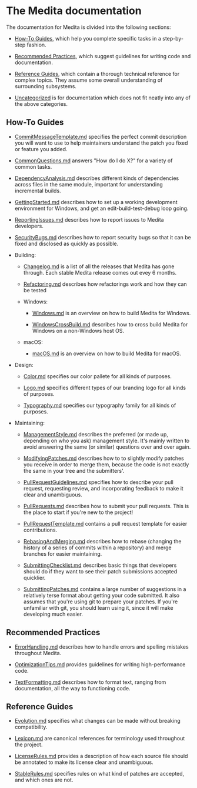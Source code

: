 <!--
===-----------------------------------------------------------------------------------===
Copyright (c) 2021 Calinescu Mihai, Bencu Bogdan

For copying notice, see https://github.com/CMihai99/medita/blob/main/COPYING.
For licenses we use, see https://github.com/CMihai99/medita/tree/main/LICENSES.
===-----------------------------------------------------------------------------------===
-->

# The Medita documentation

The documentation for Medita is divided into the following sections:

-   [How-To Guides](#how-to-guides), which help you complete
    specific tasks in a step-by-step fashion.

-   [Recommended Practices](#recommended-practices), which suggest
    guidelines for writing code and documentation.

-   [Reference Guides](#reference-guides), which contain a thorough
    technical reference for complex topics. They assume some overall
    understanding of surrounding subsystems.

-   [Uncategorized](#uncategorized) is for documentation which
    does not fit neatly into any of the above categories.

## How-To Guides

-   [CommitMessageTemplate.md](https://github.com/CMihai99/medita/blob/main/docs/how-to/CommitMessageTemplate.md)
    specifies the perfect commit description you will want to use to help
    maintainers understand the patch you fixed or feature you added.

-   [CommonQuestions.md](https://github.com/CMihai99/medita/blob/main/docs/CommonQuestions.md)
    answers "How do I do X?" for a variety of common tasks.

-   [DependencyAnalysis.md](https://github.com/CMihai99/medita/blob/main/docs/how-to/DependencyAnalysis.md)
    describes different kinds of dependencies across files in the
    same module, important for understanding incremental builds.

-   [GettingStarted.md](https://github.com/CMihai99/medita/blob/main/docs/how-to/GettingStarted.md)
    describes how to set up a working development environment
    for Windows, and get an edit-build-test-debug loop going.

-   [ReportingIssues.md](https://github.com/CMihai99/medita/blob/main/docs/how-to/ReportingIssues.md)
    describes how to report issues to Medita developers.

-   [SecurityBugs.md](https://github.com/CMihai99/medita/blob/main/docs/how-to/SecurityBugs.md)
    describes how to report security bugs so that it
    can be fixed and disclosed as quickly as possible.

-   Building:

    -   [Changelog.md](https://github.com/CMihai99/medita/blob/main/docs/how-to/building/Changelog.md)
        is a list of all the releases that Medita has gone through.
        Each stable Medita release comes out evey 6 months.

    -   [Refactoring.md](https://github.com/CMihai99/medita/blob/main/docs/how-to/building/Refactoring.md)
        describes how refactorings work and how they can be tested

    -   Windows:

        -   [Windows.md](https://github.com/CMihai99/medita/blob/main/docs/how-to/building/Windows.md)
            is an overview on how to build Medita for Windows.

        -   [WindowsCrossBuild.md](https://github.com/CMihai99/medita/blob/main/docs/how-to/building/WindowsCrossCBuild.md)
            describes how to cross build Medita for Windows
            on a non-Windows host OS.

    -   macOS:

        -   [macOS.md](https://github.com/CMihai99/medita/blob/main/docs/how-to/building/macOS.md)
            is an overview on how to build Medita for macOS.

-   Design:

    -   [Color.md](https://github.com/CMihai99/medita/blob/main/docs/how-to/design-system/Color.md)
        specifies our color pallete for all kinds of purposes.

    -   [Logo.md](https://github.com/CMihai99/medita/blob/main/docs/how-to/design-system/Logo.md)
        specifies different types of our branding logo
        for all kinds of purposes.

    -   [Typography.md](https://github.com/CMihai99/medita/blob/main/docs/how-to/design-system/Typography.md)
        specifies our typography family for all kinds of purposes.

-   Maintaining:

    -   [ManagementStyle.md](https://github.com/CMihai99/medita/blob/main/docs/how-to/maintaining/ManagementStyle.md)
        describes the preferred (or made up, depending on who you ask)
        management style. It's mainly written to avoid answering the same
        (or similar) questions over and over again.

    -   [ModifyingPatches.md](https://github.com/CMihai99/medita/blob/main/docs/how-to/maintaining/ModifyingPatches.md)
        describes how to to slightly modify patches you receive in order to
        merge them, because the code is not exactly the same in your tree
        and the submitters'.

    -   [PullRequestGuidelines.md](https://github.com/CMihai99/medita/blob/main/docs/how-to/maintaining/PullRequestGuidelines.md)
        specifies how to describe your pull request, requesting review,
        and incorporating feedback to make it clear and unambiguous.

    -   [PullRequests.md](https://github.com/CMihai99/medita/blob/main/docs/how-to/maintaining/PullRequests.md)
        describes how to submit your pull requests. This is
        the place to start if you're new to the project!

    -   [PullRequestTemplate.md](https://github.com/CMihai99/medita/blob/main/docs/how-to/maintaining/PullRequestTemplate.md)
        contains a pull request template for easier contributions.

    -   [RebasingAndMerging.md](https://github.com/CMihai99/medita/blob/main/docs/how-to/maintaining/RebasingAndMerging.md)
        describes how to rebase (changing the history of a series of commits
        within a repository) and merge branches for easier maintaining.

    -   [SubmittingChecklist.md](https://github.com/CMihai99/medita/blob/main/docs/how-to/maintaining/SubmittingChecklist.md)
        describes basic things that developers should do if they want
        to see their patch submissions accepted quicklier.

    -   [SubmittingPatches.md](https://github.com/CMihai99/medita/blob/main/docs/how-to/maintaining/SubmittingPatches.md)
        contains a large number of suggestions in a relatively terse format
        about getting your code submitted. It also assumes that you're using
        git to prepare your patches. If you're unfamiliar with git, you should
        learn using it, since it will make developing much easier.

## Recommended Practices

-   [ErrorHandling.md](https://github.com/CMihai99/medita/blob/main/docs/practices/ErrorHandling.md)
    describes how to handle errors and spelling mistakes throughout Medita.

-   [OptimizationTips.md](https://github.com/CMihai99/medita/blob/main/docs/practices/OptimizationTips.md)
    provides guidelines for writing high-performance code.

-   [TextFormatting.md](https://github.com/CMihai99/medita/blob/main/docs/practices/TextFormatting.md)
    describes how to format text, ranging from documentation,
    all the way to functioning code.

## Reference Guides

-   [Evolution.md](https://github.com/CMihai99/medita/blob/main/docs/references/Evolution.md)
    specifies what changes can be made without breaking compatibility.

-   [Lexicon.md](https://github.com/CMihai99/medita/blob/main/docs/references/Lexicon.md)
    are canonical references for terminology used throughout the project.

-   [LicenseRules.md](https://github.com/CMihai99/medita/blob/main/docs/references/LicenseRules.md)
    provides a description of how each source file should be annotated
    to make its license clear and unambiguous.

-   [StableRules.md](https://github.com/CMihai99/medita/blob/main/docs/references/StableRules.md)
    specifies rules on what kind of patches are accepted,
    and which ones are not.

<!-- ## Uncategorized

-   [.md](https://github.com/CMihai99/medita/blob/main/docs/.md) -->
